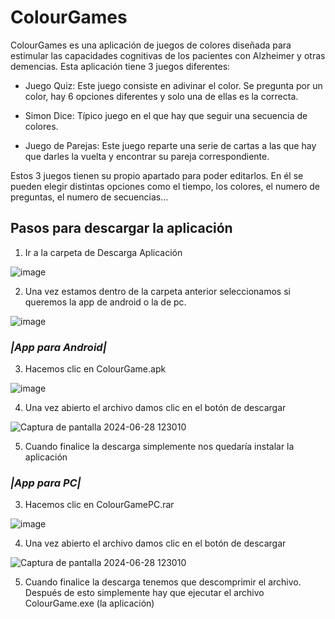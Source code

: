 # ColourGames
ColourGames es una aplicación de juegos de colores diseñada para estimular las capacidades cognitivas de los pacientes con Alzheimer y otras demencias. Esta aplicación tiene 3 juegos diferentes:

- Juego Quiz: Este juego consiste en adivinar el color. Se pregunta por un color, hay 6 opciones diferentes y solo una de ellas es la correcta.

- Simon Dice: Típico juego en el que hay que seguir una secuencia de colores.

- Juego de Parejas: Este juego reparte una serie de cartas a las que hay que darles la vuelta y encontrar su pareja correspondiente.

Estos 3 juegos tienen su propio apartado para poder editarlos. En él se pueden elegir distintas opciones como el tiempo, los colores, el numero de preguntas, el numero de secuencias...

## Pasos para descargar la aplicación

1. Ir a la carpeta de Descarga Aplicación

  ![image](https://github.com/dannycata/ColourGames/assets/101550048/d2c91f0f-1ce6-44c1-ba05-a8abaaf93031)

2. Una vez estamos dentro de la carpeta anterior seleccionamos si queremos la app de android o la de pc.

  ![image](https://github.com/dannycata/ColourGames/assets/101550048/bb6ef515-62dc-4de4-9529-bbf5e6909b18)



### *|App para Android|*
3. Hacemos clic en ColourGame.apk

  ![image](https://github.com/dannycata/ColourGames/assets/101550048/35266f35-ff0c-4ff2-aed3-393190d6fc49)


4. Una vez abierto el archivo damos clic en el botón de descargar

  ![Captura de pantalla 2024-06-28 123010](https://github.com/dannycata/ColourGames/assets/101550048/002b56c0-1275-4cf5-81ec-0625fc5b65cb)

5. Cuando finalice la descarga simplemente nos quedaría instalar la aplicación



### *|App para PC|*

3. Hacemos clic en ColourGamePC.rar

  ![image](https://github.com/dannycata/ColourGames/assets/101550048/cfdaeb9d-7125-489b-af36-f6113ed43281)

4. Una vez abierto el archivo damos clic en el botón de descargar

  ![Captura de pantalla 2024-06-28 123010](https://github.com/dannycata/ColourGames/assets/101550048/002b56c0-1275-4cf5-81ec-0625fc5b65cb)

5. Cuando finalice la descarga tenemos que descomprimir el archivo. Después de esto simplemente hay que ejecutar el archivo ColourGame.exe (la aplicación)


